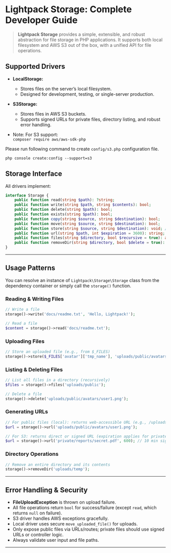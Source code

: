 # Lightpack Storage: Complete Developer Guide

> **Lightpack Storage** provides a simple, extensible, and robust abstraction for file storage in PHP applications. It supports both local filesystem and AWS S3 out of the box, with a unified API for file operations.

## Supported Drivers

- **LocalStorage:**  
  - Stores files on the server’s local filesystem.
  - Designed for development, testing, or single-server production.
- **S3Storage:**  
  - Stores files in AWS S3 buckets.
  - Supports signed URLs for private files, directory listing, and robust error handling.

- Note: For S3 support:  
  `composer require aws/aws-sdk-php`

Please run following command to create `config/s3.php` configuration file.

```cli
php console create:config --support=s3
```

## Storage Interface

All drivers implement:

```php
interface Storage {
    public function read(string $path): ?string;
    public function write(string $path, string $contents): bool;
    public function delete(string $path): bool;
    public function exists(string $path): bool;
    public function copy(string $source, string $destination): bool;
    public function move(string $source, string $destination): bool;
    public function store(string $source, string $destination): void; // For uploads
    public function url(string $path, int $expiration = 3600): string;
    public function files(string $directory, bool $recursive = true): array;
    public function removeDir(string $directory, bool $delete = true): void;
}
```

---

## Usage Patterns

You can resolve an instance of `Lightpack\Storage\Storage` class from the dependency container or simply call the `storage()` function.

### Reading & Writing Files

```php
// Write a file
storage()->write('docs/readme.txt', 'Hello, Lightpack!');

// Read a file
$content = storage()->read('docs/readme.txt');
```

### Uploading Files

```php
// Store an uploaded file (e.g., from $_FILES)
storage()->store($_FILES['avatar']['tmp_name'], 'uploads/public/avatars/user1.png');
```

### Listing & Deleting Files

```php
// List all files in a directory (recursively)
$files = storage()->files('uploads/public');

// Delete a file
storage()->delete('uploads/public/avatars/user1.png');
```

### Generating URLs

```php
// For public files (local): returns web-accessible URL (e.g., /uploads/avatars/user1.png)
$url = storage()->url('uploads/public/avatars/user1.png');

// For S3: returns direct or signed URL (expiration applies for private files)
$url = storage()->url('private/reports/secret.pdf', 600); // 10 min signed URL
```

### Directory Operations

```php
// Remove an entire directory and its contents
storage()->removeDir('uploads/temp');
```

---

## Error Handling & Security

- **FileUploadException** is thrown on upload failure.
- All file operations return `bool` for success/failure (except `read`, which returns `null` on failure).
- S3 driver handles AWS exceptions gracefully.
- Local driver uses secure `move_uploaded_file()` for uploads.
- Only expose public files via URLs/routes; private files should use signed URLs or controller logic.
- Always validate user input and file paths.

---